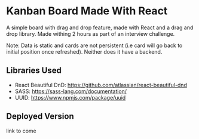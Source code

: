 # Kanban Board Made With React
A simple board with drag and drop feature, made with React and a drag and drop library.
Made withing 2 hours as part of an interview challenge.

Note: Data is static and cards are not persistent (i.e card will go back to initial position once refreshed). Neither does it have a backend.

## Libraries Used
- React Beautiful DnD: https://github.com/atlassian/react-beautiful-dnd
- SASS: https://sass-lang.com/documentation/
- UUID: https://www.npmjs.com/package/uuid

## Deployed Version
link to come